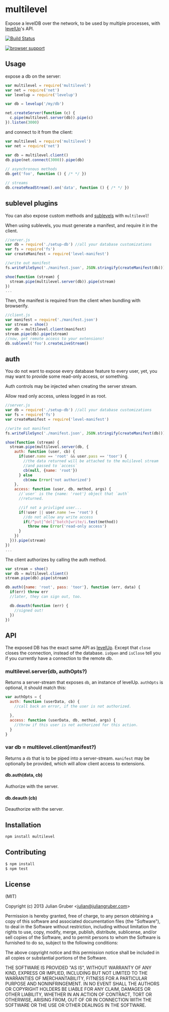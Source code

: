 # multilevel

Expose a levelDB over the network, to be used by multiple processes,
with [levelUp](https://github.com/rvagg/node-levelup)'s API.

[![Build Status](https://travis-ci.org/juliangruber/multilevel.png?branch=master)](https://travis-ci.org/juliangruber/multilevel)

[![browser support](http://ci.testling.com/juliangruber/multilevel.png)](http://ci.testling.com/juliangruber/multilevel)

## Usage

expose a db on the server:

```js
var multilevel = require('multilevel')
var net = require('net')
var levelup = require('levelup')

var db = levelup('/my/db')

net.createServer(function (c) {
  c.pipe(multilevel.server(db)).pipe(c)
}).listen(3000)
```

and connect to it from the client:

```js
var multilevel = require('multilevel')
var net = require('net')

var db = multilevel.client()
db.pipe(net.connect(3000)).pipe(db)
  
// asynchronous methods
db.get('foo', function () { /* */ })

// streams
db.createReadStream().on('data', function () { /* */ })
```

## sublevel plugins

You can also expose custom methods and [sublevels](https://github.com/dominictarr/level-sublevel)
with `multilevel`!

When using sublevels, you must generate a manifest, and require it in the client.
``` js
//server.js
var db = require('./setup-db') //all your database customizations
var fs = require('fs')
var createManifest = require('level-manifest')

//write out manifest
fs.writeFileSync('./manifest.json', JSON.stringify(createManifest(db)))

shoe(function (stream) {
  stream.pipe(multilevel.server(db)).pipe(stream)
})
...
```
Then, the manifest is required from the client when bundling with browserify.

``` js
//client.js
var manifest = require('./manifest.json')
var stream = shoe()
var db = multilevel.client(manifest)
stream.pipe(db).pipe(stream)
//now, get remote access to your extensions!
db.sublevel('foo').createLiveStream()
```

## auth

You do not want to expose every database feature to every user,
yet, you may want to provide some read-only access, or something.

Auth controls may be injected when creating the server stream.

Allow read only access, unless logged in as root.
``` js
//server.js
var db = require('./setup-db') //all your database customizations
var fs = require('fs')
var createManifest = require('level-manifest')

//write out manifest
fs.writeFileSync('./manifest.json', JSON.stringify(createManifest(db)))

shoe(function (stream) {
  stream.pipe(multilevel.server(db, {
    auth: function (user, cb) {
      if(user.name == 'root' && user.pass == 'toor') {
        //the data returned will be attached to the mulilevel stream
        //and passed to `access`
        cb(null, {name: 'root'})
      } else
        cb(new Error('not authorized')
    },
    access: function (user, db, method, args) {
      //`user` is the {name: 'root'} object that `auth`
      //returned. 

      //if not a privliged user...
      if(!user || user.name !== 'root') {
        //do not allow any write access
        if(/^put|^del|^batch|write/i.test(method))
          throw new Error('read-only access')
      }        
    })
  })).pipe(stream)
})
...
```

The client authorizes by calling the auth method.

``` js
var stream = shoe()
var db = multilevel.client()
stream.pipe(db).pipe(stream)

db.auth({name: 'root', pass: 'toor'}, function (err, data) {
  if(err) throw err
  //later, they can sign out, too.

  db.deauth(function (err) {
    //signed out!
  })
})
```

## API

The exposed DB has the exact same API as
[levelUp](https://github.com/rvagg/node-levelup).
Except that `close` closes the connection, instead of the database.
`isOpen` and `isClose` tell you if you currently have a connection
to the remote db.

### multilevel.server(db, authOpts?)

Returns a server-stream that exposes `db`, an instance of levelUp.
`authOpts` is optional, it should match this:

``` js
var authOpts = {
  auth: function (userData, cb) {
    //call back an error, if the user is not authorized.

  },
  access: function (userData, db, method, args) {
    //throw if this user is not authorized for this action.
  }
}
```
### var db = multilevel.client(manifest?)

Returns a `db` that is to be piped into a server-stream.
`manifest` may be optionally be provided,
which will allow client access to extensions.

#### db.auth(data, cb)

Authorize with the server.

#### db.deauth (cb)

Deauthorize with the server.

## Installation

```bash
npm install multilevel
```

## Contributing

```bash
$ npm install
$ npm test
```

## License

(MIT)

Copyright (c) 2013 Julian Gruber &lt;julian@juliangruber.com&gt;

Permission is hereby granted, free of charge, to any person obtaining a copy of this software and associated documentation files (the "Software"), to deal in the Software without restriction, including without limitation the rights to use, copy, modify, merge, publish, distribute, sublicense, and/or sell copies of the Software, and to permit persons to whom the Software is furnished to do so, subject to the following conditions:

The above copyright notice and this permission notice shall be included in all copies or substantial portions of the Software.

THE SOFTWARE IS PROVIDED "AS IS", WITHOUT WARRANTY OF ANY KIND, EXPRESS OR IMPLIED, INCLUDING BUT NOT LIMITED TO THE WARRANTIES OF MERCHANTABILITY, FITNESS FOR A PARTICULAR PURPOSE AND NONINFRINGEMENT. IN NO EVENT SHALL THE AUTHORS OR COPYRIGHT HOLDERS BE LIABLE FOR ANY CLAIM, DAMAGES OR OTHER LIABILITY, WHETHER IN AN ACTION OF CONTRACT, TORT OR OTHERWISE, ARISING FROM, OUT OF OR IN CONNECTION WITH THE SOFTWARE OR THE USE OR OTHER DEALINGS IN THE SOFTWARE.
